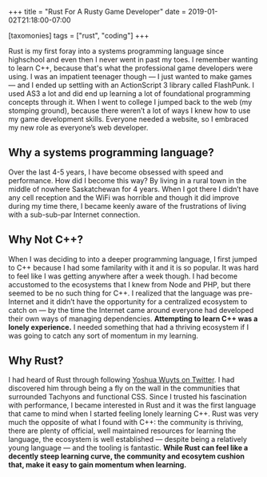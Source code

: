 +++
title = "Rust For A Rusty Game Developer"
date = 2019-01-02T21:18:00-07:00

[taxomonies]
tags = ["rust", "coding"]
+++

Rust is my first foray into a systems programming language since
highschool and even then I never went in past my toes. I
remember wanting to learn C++, because that's what the
professional game developers were using. I was an impatient
teenager though — I just wanted to make games — and I ended up
settling with an ActionScript 3 library called FlashPunk. I used
AS3 a lot and did end up learning a lot of foundational
programming concepts through it. When I went to college I jumped
back to the web (my stomping ground), because there weren’t a
lot of ways I knew how to use my game development skills.
Everyone needed a website, so I embraced my new role as
everyone’s web developer.

## Why a systems programming language?

Over the last 4-5 years, I have become obsessed with speed and
performance. How did I become this way? By living in a rural
town in the middle of nowhere Saskatchewan for 4 years. When I
got there I didn’t have any cell reception and the WiFi was
horrible and though it did improve during my time there, I
became keenly aware of the frustrations of living with a
sub-sub-par Internet connection.

## Why Not C++?

When I was deciding to into a deeper programming language, I
first jumped to C++ because I had some familarity with it and it
is so popular. It was hard to feel like I was getting anywhere
after a week though. I had become accustomed to the ecosystems
that I knew from Node and PHP, but there seemed to be no such
thing for C++. I realized that the language was pre-Internet and
it didn’t have the opportunity for a centralized ecosystem to
catch on — by the time the Internet came around everyone had
developed their own ways of managing dependencies. **Attempting
to learn C++ was a lonely experience.** I needed something that
had a thriving ecosystem if I was going to catch any sort of
momentum in my learning.

## Why Rust?

I had heard of Rust through following [Yoshua Wuyts on
Twitter](https://twitter.com/yoshuawuyts). I had discovered him
through being a fly on the wall in the communities that
surrounded Tachyons and functional CSS. Since I trusted his
fascination with performance, I became interested in Rust and it
was the first language that came to mind when I started feeling
lonely learning C++. Rust was very much the opposite of what I
found with C++: the community is thriving, there are plenty of
official, well maintained resources for learning the language,
the ecosystem is well established — despite being a relatively
young language — and the tooling is fantastic. **While Rust can
feel like a decently steep learning curve, the community and
ecosytem cushion that, make it easy to gain momentum when
learning.**